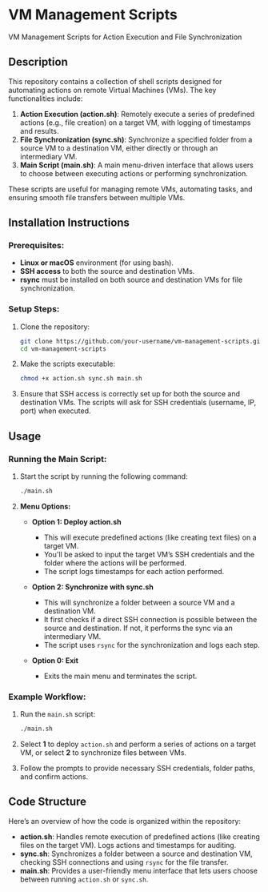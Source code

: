 

# **VM Management Scripts**

VM Management Scripts for Action Execution and File Synchronization

## **Description**
This repository contains a collection of shell scripts designed for automating actions on remote Virtual Machines (VMs). The key functionalities include:

1. **Action Execution (action.sh)**: Remotely execute a series of predefined actions (e.g., file creation) on a target VM, with logging of timestamps and results.
2. **File Synchronization (sync.sh)**: Synchronize a specified folder from a source VM to a destination VM, either directly or through an intermediary VM.
3. **Main Script (main.sh)**: A main menu-driven interface that allows users to choose between executing actions or performing synchronization.

These scripts are useful for managing remote VMs, automating tasks, and ensuring smooth file transfers between multiple VMs.

## **Installation Instructions**
### Prerequisites:
- **Linux or macOS** environment (for using bash).
- **SSH access** to both the source and destination VMs.
- **rsync** must be installed on both source and destination VMs for file synchronization.

### Setup Steps:
1. Clone the repository:
   ```bash
   git clone https://github.com/your-username/vm-management-scripts.git
   cd vm-management-scripts
   ```

2. Make the scripts executable:
   ```bash
   chmod +x action.sh sync.sh main.sh
   ```

3. Ensure that SSH access is correctly set up for both the source and destination VMs. The scripts will ask for SSH credentials (username, IP, port) when executed.

## **Usage**
### Running the Main Script:
1. Start the script by running the following command:
   ```bash
   ./main.sh
   ```

2. **Menu Options:**
   - **Option 1: Deploy action.sh**
     - This will execute predefined actions (like creating text files) on a target VM.
     - You'll be asked to input the target VM’s SSH credentials and the folder where the actions will be performed.
     - The script logs timestamps for each action performed.

   - **Option 2: Synchronize with sync.sh**
     - This will synchronize a folder between a source VM and a destination VM.
     - It first checks if a direct SSH connection is possible between the source and destination. If not, it performs the sync via an intermediary VM.
     - The script uses `rsync` for the synchronization and logs each step.
   
   - **Option 0: Exit**
     - Exits the main menu and terminates the script.

### Example Workflow:
1. Run the `main.sh` script:
   ```bash
   ./main.sh
   ```
   
2. Select **1** to deploy `action.sh` and perform a series of actions on a target VM, or select **2** to synchronize files between VMs.

3. Follow the prompts to provide necessary SSH credentials, folder paths, and confirm actions.

## **Code Structure**
Here’s an overview of how the code is organized within the repository:

- **action.sh**: Handles remote execution of predefined actions (like creating files on the target VM). Logs actions and timestamps for auditing.
- **sync.sh**: Synchronizes a folder between a source and destination VM, checking SSH connections and using `rsync` for the file transfer.
- **main.sh**: Provides a user-friendly menu interface that lets users choose between running `action.sh` or `sync.sh`.



